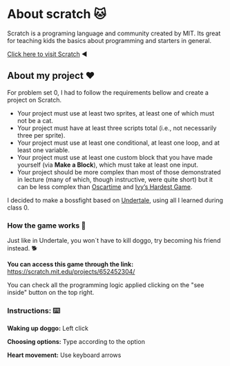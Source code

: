# About scratch :cat:

Scratch is a programing language and community created by MIT. Its great for teaching kids the basics about programming and starters in general.

[Click here to visit Scratch](https://scratch.mit.edu) :arrow_backward:

## About my project :heart:

For problem set 0, I had to follow the requirements bellow and create a project on Scratch.

- Your project must use at least two sprites, at least one of which must not be a cat.
- Your project must have at least three scripts total (i.e., not necessarily three per sprite).
- Your project must use at least one conditional, at least one loop, and at least one variable.
- Your project must use at least one custom block that you have made yourself (via **Make a Block**), which must take at least one input.
- Your project should be more complex than most of those demonstrated in lecture (many of which, though instructive, were quite short) but it can be less complex than [Oscartime](https://scratch.mit.edu/projects/277537196) and [Ivy’s Hardest Game](https://scratch.mit.edu/projects/326129433).

I decided to make a bossfight based on [Undertale](https://store.steampowered.com/app/391540/Undertale/), using all I learned during class 0.

### How the game works :space_invader:

Just like in Undertale, you won´t have to kill doggo, try becoming his friend instead. :dog2:

**You can access this game through the link:**
https://scratch.mit.edu/projects/652452304/

You can check all the programming logic applied clicking on the "see inside" button on the top right.

### Instructions: ⌨️

**Waking up doggo:** Left click

**Choosing options:** Type according to the option

**Heart movement:** Use keyboard arrows



